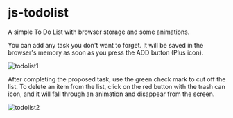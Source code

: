 # js-todolist
A simple To Do List with browser storage and some animations.

You can add any task you don't want to forget. It will be saved in the browser's memory as soon as you press the ADD button (Plus icon).

![todolist1](https://user-images.githubusercontent.com/44675103/134250153-8f606ec5-79ad-4dd6-8519-42e9d25d7462.png)

After completing the proposed task, use the green check mark to cut off the list. To delete an item from the list, click on the red button with the trash can icon, and it will fall through an animation and disappear from the screen.

![todolist2](https://user-images.githubusercontent.com/44675103/134250466-468eb99e-41c7-4db8-b081-8c6e78a1648f.png)
